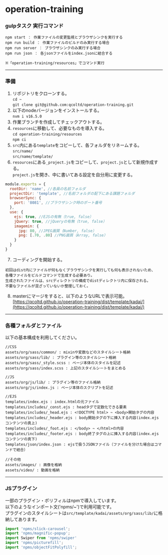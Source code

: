# operation-training

### gulpタスク 実行コマンド
```
npm start ： 作業ファイルの変更監視とブラウザシンクを実行する
npm run build ： 作業ファイルのビルドのみ実行する場合  
npm run server ： ブラウザシンクのみ実行する場合  
npm run json ： 各jsonファイルをindex.jsonに結合する  

※「operation-training/resources」でコマンド実行
```

----

### 準備
1. リポジトリをクローンする。  
`cd ~`  
`git clone git@github.com:qcoltd/operation-training.git`  
2. 以下のnodeバージョンをインストールする。  
`nvm i v16.5.0`  
3. 作業ブランチを作成してチェックアウトする。  
4. `resources`に移動して、必要なものを導入する。  
`cd operation-training/resources`  
`npm ci`  
5. `src`内にある`template`をコピーして、各フォルダをリネームする。  
`src/name/`  
`src/name/template/`
6. `resources`にある`_project.js`をコピーして、`project.js`として新規作成する。  
`project.js`を開き、中に書いてある設定を自分用に変更する。  
```javascript
module.exports = {
  rootDir: 'name', //各員の名前フォルダ
  projectDir: 'template', //名前フォルダの配下にある課題フォルダ
  browserSync: {
    port: '8081', //ブラウザシンク時のポート番号
  },
  use: {
    ejs: true, //EJSの有無（true, false）
    jQuery: true, //jQueryの有無（true, false）
    imagemin: {
      jpg: 80, //JPEG画質（Number, false）
      png: [.70, .80] //PNG画質（Array, false）
    }
  }
}
```
7. コーディングを開始する。  
```
初回はdist内にファイルが何もなくブラウザシンクを実行しても何も表示されないため、  
各種ファイルをビルドコマンドで生成する必要あり。  
生成されたファイルは、srcディレクトリの構成でdistディレクトリ内に保存される。 
不要なファイルが混ざっていないか整理しておく。  
``` 
8. masterにマージをすると、以下のようなURLで表示可能。    
[https://qcoltd.github.io/operation-training/dist/template/kadai/](https://qcoltd.github.io/operation-training/dist/template/kadai/)

----

### 各種フォルダとファイル
以下の基本構成を利用してください。  

```
//CSS
assets/org/sass/common/ : mixinや変数などのスタイルシート格納
assets/org/sass/lib/ : プラグイン等のスタイルシート格納
assets/org/sass/_style.scss : ページ本体のスタイルを記述
assets/org/sass/index.scss : 上記のスタイルシートをまとめる
```

```
//JS
assets/org/js/lib/ : プラグイン等のファイル格納
assets/org/js/index.js : ページ本体のスクリプトを記述
```

```
//EJS
templates/index.ejs : index.htmlの元ファイル
templates/includes/_const.ejs : headタグで定数化できる要素
templates/includes/_head.ejs : <!DOCTYPE html> ~ <body>開始タグの内容
templates/includes/_header.ejs : body開始タグの下に挿入する内容(index.ejs コンテンツの真上)
templates/includes/_foot.ejs : </body> ~ </html>の内容
templates/includes/_footer.ejs : body終了タグの上に挿入する内容(index.ejs コンテンツの真下)
templates/json/index.json : ejsで扱うJSONファイル（ファイルを分けた場合はコマンドで結合）
```

```
//その他
assets/images/ : 画像を格納
assets/video/ : 動画を格納
```

----

### JSプラグイン
一部のプラグイン・ポリフィルはnpmで導入しています。  
以下のようなインポート文('npms/~')で利用可能です。  
プラグインのスタイルシートは`src/template/kadai/assets/org/sass/lib/`に格納してあります。
```javascript
import 'npms/slick-carousel';
import 'npms/magnific-popup';
import Swiper from 'npms/swiper'
import 'npms/picturefill';
import 'npms/objectFitPolyfill';
```